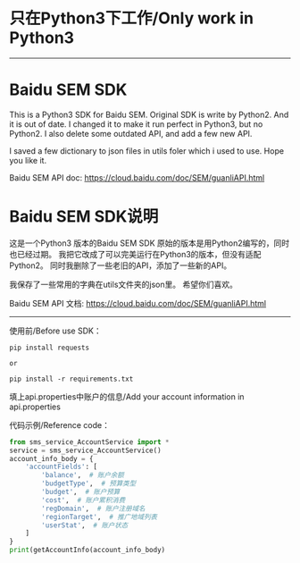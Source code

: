 # 只在Python3下工作/Only work in Python3
----------------------------------------------
# Baidu SEM SDK
This is a Python3 SDK for Baidu SEM.
Original SDK is write by Python2. And it is out of date.
I changed it to make it run perfect in Python3, but no Python2.
I also delete some outdated API, and add a few new API.

I saved a few dictionary to json files in utils foler which i used to use.
Hope you like it.

Baidu SEM API doc: https://cloud.baidu.com/doc/SEM/guanliAPI.html

# Baidu SEM SDK说明
这是一个Python3 版本的Baidu SEM SDK
原始的版本是用Python2编写的，同时也已经过期。
我把它改成了可以完美运行在Python3的版本，但没有适配Python2。
同时我删除了一些老旧的API，添加了一些新的API。

我保存了一些常用的字典在utils文件夹的json里。
希望你们喜欢。

Baidu SEM API 文档: https://cloud.baidu.com/doc/SEM/guanliAPI.html


--------------------------
使用前/Before use SDK：
```
pip install requests

or

pip install -r requirements.txt
```

填上api.properties中账户的信息/Add your account information in api.properties

代码示例/Reference code：
```python
from sms_service_AccountService import *
service = sms_service_AccountService()
account_info_body = {
    'accountFields': [
        'balance',  # 账户余额
        'budgetType',  # 预算类型
        'budget',  # 账户预算
        'cost',  # 账户累积消费
        'regDomain',  # 账户注册域名
        'regionTarget',  # 推广地域列表
        'userStat',  # 账户状态
    ]
}
print(getAccountInfo(account_info_body)
```
